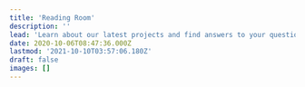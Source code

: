 ```yaml
---
title: 'Reading Room'
description: ''
lead: 'Learn about our latest projects and find answers to your questions.'
date: 2020-10-06T08:47:36.000Z
lastmod: '2021-10-10T03:57:06.180Z'
draft: false
images: []
---
```


